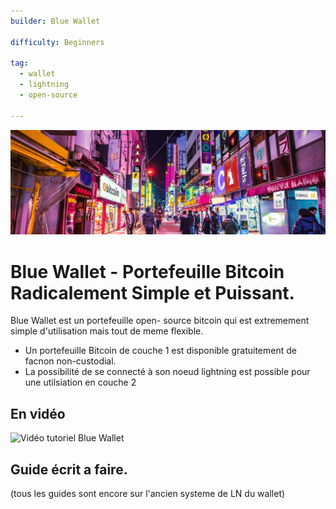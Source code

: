 ```yaml
---
builder: Blue Wallet

difficulty: Beginners

tag: 
  - wallet
  - lightning
  - open-source

---
```


![cover](assets/0.jpeg)

# Blue Wallet - Portefeuille Bitcoin Radicalement Simple et Puissant.

Blue Wallet est un portefeuille open- source bitcoin qui est extremement simple d'utilisation mais tout de meme flexible. 

  - Un portefeuille Bitcoin de couche 1 est disponible gratuitement de facnon non-custodial.
  - La possibilité de se connecté à son noeud lightning est possible pour une utilsiation en couche 2

## En vidéo

![Vidéo tutoriel Blue Wallet](https://www.youtube.com/watch?v=UCAtFgkdJtM)

## Guide écrit a faire. 

(tous les guides sont encore sur l'ancien systeme de LN du wallet)